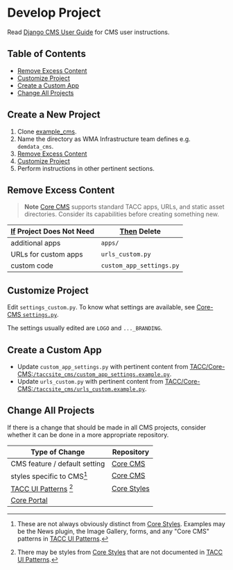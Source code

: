# Develop Project

Read [Django CMS User Guide] for CMS user instructions.

## Table of Contents

- [Remove Excess Content](#remove-excess-content)
- [Customize Project](#customize-project)
- [Create a Custom App](#create-a-custom-app)
- [Change All Projects](#change-all-projects)

## Create a New Project

1. Clone [example_cms](../example_cms).
2. Name the directory as WMA Infrastructure team defines e.g. `demdata_cms`.
3. [Remove Excess Content](#remove-excess-content)
4. [Customize Project](#customize-project)
5. Perform instructions in other pertinent sections.

## Remove Excess Content

> **Note**
> [Core CMS] supports standard TACC apps, URLs, and static asset directories. Consider its capabilities before creating something new.

| <u>If</u> Project Does Not Need | <u>Then</u> Delete |
| - | - |
| additional apps | `apps/` |
| URLs for custom apps | `urls_custom.py` |
| custom code | `custom_app_settings.py` |

## Customize Project

Edit `settings_custom.py`. To know what settings are available, see [Core-CMS `settings.py`](https://github.com/TACC/Core-CMS/blob/main/taccsite_cms/settings.py).

The settings usually edited are `LOGO` and `..._BRANDING`.

## Create a Custom App

- Update `custom_app_settings.py` with pertinent content from [TACC/Core-CMS:`/taccsite_cms/custom_app_settings.example.py`](https://github.com/TACC/Core-CMS/blob/1d88c35/taccsite_cms/custom_app_settings.example.py).
- Update `urls_custom.py` with pertinent content from [TACC/Core-CMS:`/taccsite_cms/urls_custom.example.py`](https://github.com/TACC/Core-CMS/blob/1d88c35/taccsite_cms/urls_custom.example.py).

## Change All Projects

If there is a change that should be made in all CMS projects, consider whether it can be done in a more appropriate repository.

| Type of Change | Repository |
| - | - |
| CMS feature / default setting | [Core CMS] |
| styles specific to CMS[^1] | [Core CMS] |
| [TACC UI Patterns] [^2] | [Core Styles] |
| [Core Portal] |

[^1]: These are not always obviously distinct from [Core Styles]. Examples may be the News plugin, the Image Gallery, forms, and any "Core CMS" patterns in [TACC UI Patterns].

[^2]: There may be styles from [Core Styles] that are not documented in [TACC UI Patterns].

<!-- Link Aliases -->

[Core CMS]: https://github.com/TACC/Core-CMS
[Core Portal]: https://github.com/TACC/Core-Portal
[Core Styles]: https://github.com/TACC/Core-Styles

[TACC UI Patterns]: https://tacc.utexas.edu/static/ui/

[Django CMS User Guide]: https://confluence.tacc.utexas.edu/x/FgDqCw
